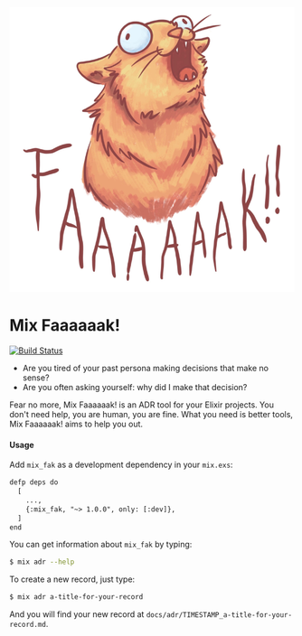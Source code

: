 <div>
    <img src="fak.png" alt="Mix FAAAAAAK!"/>
</div>


# Mix Faaaaaak!

[![Build Status](https://travis-ci.com/thelastinuit/mix_fak.svg?branch=main)](https://travis-ci.com/thelastinuit/mix_fak)

- Are you tired of your past persona making decisions that make no sense?
- Are you often asking yourself: why did I make that decision? 

Fear no more, Mix Faaaaaak! is an ADR tool for your Elixir projects. 
You don't need help, you are human, you are fine. 
What you need is better tools, Mix Faaaaaak! aims to help you out.

#### Usage

Add `mix_fak` as a development dependency in your `mix.exs`:

```
defp deps do
  [
    ...,
    {:mix_fak, "~> 1.0.0", only: [:dev]},
  ]
end
```

You can get information about `mix_fak` by typing:

```bash
$ mix adr --help
```

To create a new record, just type:

```bash
$ mix adr a-title-for-your-record
```

And you will find your new record at `docs/adr/TIMESTAMP_a-title-for-your-record.md`.
